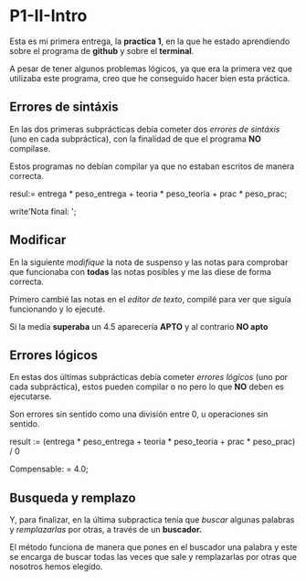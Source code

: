 # P1-II-Intro
Esta es mi primera entrega, la **practica 1**, en la que he estado aprendiendo sobre el programa de **github** y sobre el **terminal**.

A pesar de tener algunos problemas lógicos, ya que era la primera vez que utilizaba este programa, creo que he conseguido hacer bien esta práctica.

## Errores de sintáxis
En las dos primeras subprácticas debía cometer dos *errores de sintáxis* (uno en cada subpráctica), con la finalidad de que el programa **NO** compilase.

Estos programas no debían compilar ya que no estaban escritos de manera correcta.


  resul:= entrega * peso_entrega + teoria * peso_teoria + prac * peso_prac;
  
  write'Nota final: ';
 

## Modificar
En la siguiente *modifique* la nota de suspenso y las notas para comprobar que funcionaba con **todas** las notas posibles y me las diese de forma correcta.

Primero cambié las notas en el *editor de texto*, compilé para ver que siguía funcionando y lo ejecuté.

Si la media **superaba** un 4.5 aparecería **APTO** y al contrario **NO apto**

## Errores lógicos
En estas dos últimas subprácticas debía cometer *errores lógicos* (uno por cada subpráctica), estos pueden compilar o no pero lo que **NO** deben es ejecutarse. 

Son errores sin sentido como una división entre 0, u operaciones sin sentido.


  result := (entrega * peso_entrega + teoria * peso_teoria + prac * peso_prac) / 0 
    
  Compensable: = 4.0;

## Busqueda y remplazo 
Y, para finalizar, en la última subpractica tenía que *buscar* algunas palabras y *remplazarlas* por otras, a través de un **buscador.**

El método funciona de manera que pones en el buscador una palabra y este se encarga de buscar todas las veces que sale y remplazarlas por otras que nosotros hemos elegido.
